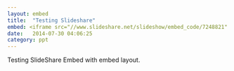 ```yaml
---
layout: embed
title:  "Testing Slideshare"
embed: <iframe src="//www.slideshare.net/slideshow/embed_code/7248821" width="300" height="250" frameborder="0" marginwidth="0" marginheight="0" scrolling="no" style="border:1px solid #CCC; border-width:1px 1px 0; margin-bottom:5px; max-width: 100%;" allowfullscreen> </iframe> <div style="margin-bottom:5px"> <strong> <a href="https://www.slideshare.net/Pjoie/how-to-embed-a-powerpoint-presentation-using-slideshare" title="How to Embed a PowerPoint Presentation Using SlideShare" target="_blank">How to Embed a PowerPoint Presentation Using SlideShare</a> </strong> from <strong><a href="http://www.slideshare.net/Pjoie" target="_blank">Joie Ocon</a></strong> </div>
date:   2014-07-30 04:06:25
category: ppt
---
```

Testing SlideShare Embed with embed layout.
